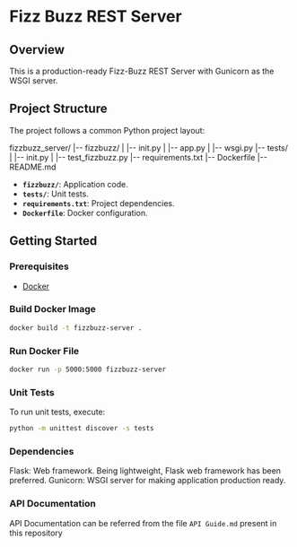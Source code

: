 # Fizz Buzz REST Server

## Overview
This is a production-ready Fizz-Buzz REST Server with Gunicorn as the WSGI server.

## Project Structure
The project follows a common Python project layout:

fizzbuzz_server/
|-- fizzbuzz/
| |-- init.py
| |-- app.py
| |-- wsgi.py
|-- tests/
| |-- init.py
| |-- test_fizzbuzz.py
|-- requirements.txt
|-- Dockerfile
|-- README.md


- **`fizzbuzz/`**: Application code.
- **`tests/`**: Unit tests.
- **`requirements.txt`**: Project dependencies.
- **`Dockerfile`**: Docker configuration.

## Getting Started

### Prerequisites
- [Docker](https://www.docker.com/)

### Build Docker Image
```bash
docker build -t fizzbuzz-server .
```

### Run Docker File
```bash
docker run -p 5000:5000 fizzbuzz-server
```

### Unit Tests
To run unit tests, execute:

```bash
python -m unittest discover -s tests
```

### Dependencies
Flask: Web framework. Being lightweight, Flask web framework has been preferred.
Gunicorn: WSGI server for making application production ready.

### API Documentation

API Documentation can be referred from the file `API Guide.md` present in this repository

